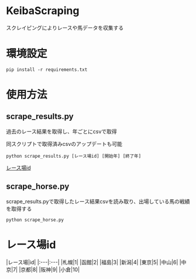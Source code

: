 # KeibaScraping
スクレイピングによりレースや馬データを収集する

# 環境設定
```
pip install -r requirements.txt
```

# 使用方法
## scrape_results.py
過去のレース結果を取得し、年ごとにcsvで取得

同スクリプトで取得済みcsvのアップデートも可能

```
python scrape_results.py [レース場id] [開始年] [終了年]
```

[レース場id](#race_id)

## scrape_horse.py
scrape_results.pyで取得したレース結果csvを読み取り、出場している馬の戦績を取得する

```
python scrape_horse.py
```

# レース場id
<a id=race_id><a>
|レース場|id|
|:---|:---|
|札幌|1|
|函館|2|
|福島|3|
|新潟|4|
|東京|5|
|中山|6|
|中京|7|
|京都|8|
|阪神|9|
|小倉|10|
